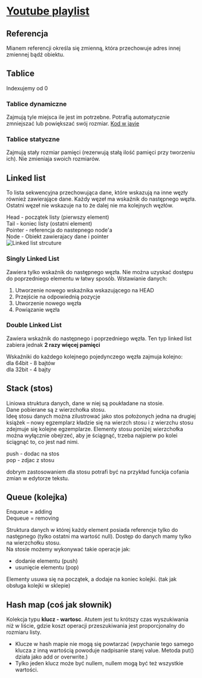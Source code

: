 # [Youtube playlist](https://www.youtube.com/playlist?list=PLDV1Zeh2NRsB6SWUrDFW2RmDotAfPbeHu)

## Referencja

Mianem referencji określa się zmienną, która przechowuje adres innej zmiennej bądź obiektu.

## Tablice

Indexujemy od 0

### Tablice dynamiczne

Zajmują tyle miejsca ile jest im potrzebne. Potrafią automatycznie zmniejszać lub powiększać swój rozmiar.
[Kod w javie](./code/DynamicArray.java)

### Tablice statyczne

Zajmują stały rozmiar pamięci (rezerwują stałą ilość pamięci przy tworzeniu ich). Nie zmieniaja swoich rozmiarów.

## Linked list

To lista sekwencyjna przechowująca dane, które wskazują na inne węzły również zawierające dane.
Każdy węzeł ma wskaźnik do następnego węzła.
Ostatni węzeł nie wskazuje na to że dalej nie ma kolejnych węzłów.

Head - początek listy (pierwszy element)  
Tail - koniec listy (ostatni element)  
Pointer - referencja do nastepnego node'a  
Node - Obiekt zawierajacy dane i pointer  
![Linked list strcuture](./img/linkedList.png)

### Singly Linked List

Zawiera tylko wskaźnik do następnego węzła. Nie można uzyskać dostępu do poprzedniego elementu w łatwy sposób.
Wstawianie danych:

1. Utworzenie nowego wskaźnika wskazującego na HEAD
2. Przejście na odpowiednią pozycje
3. Utworzenie nowego węzła
4. Powiązanie węzła

### Double Linked List

Zawiera wskaźnik do następnego i poprzedniego węzła. Ten typ linked list zabiera jednak **2 razy więcej pamięci**

Wskaźniki do każdego kolejnego pojedynczego węzła zajmuja kolejno:  
dla 64bit - 8 bajtów  
dla 32bit - 4 bajty  

## Stack (stos)

Liniowa struktura danych, dane w niej są poukładane na stosie.  
Dane pobierane są z wierzchołka stosu.  
Ideę stosu danych można zilustrować jako stos położonych jedna na drugiej książek – nowy egzemplarz kładzie się na wierzch stosu i z wierzchu stosu zdejmuje się kolejne egzemplarze. Elementy stosu poniżej wierzchołka można wyłącznie obejrzeć, aby je ściągnąć, trzeba najpierw po kolei ściągnąć to, co jest nad nimi.  

push - dodac na stos  
pop - zdjac z stosu  

dobrym zastosowaniem dla stosu potrafi być na przykład funckja cofania zmian w edytorze tekstu.  

## Queue (kolejka)

Enqueue = adding  
Dequeue = removing

Struktura danych w której każdy element posiada referencje tylko do następnego (tylko ostatni ma wartość null). Dostęp do danych mamy tylko na wierzchołku stosu.  
Na stosie możemy wykonywać takie operacje jak:  

* dodanie elementu (push)
* usunięcie elementu (pop)

Elementy usuwa się na początek, a dodaje na koniec kolejki. (tak jak obsługa kolejki w sklepie)

## Hash map (coś jak słownik)

Kolekcja typu **klucz - wartosc**. Atutem jest tu krótszy czas wyszukiwania niż w liście, gdzie koszt operacji przeszukiwania jest proporcjonalny do rozmiaru listy.

* Klucze w hash mapie nie mogą się powtarzać (wpychanie tego samego klucza z inną wartością powoduje nadpisanie starej value. Metoda put() działa jako add or overwrite.)
* Tylko jeden klucz może być nullem, nullem mogą być też wszystkie wartości.
